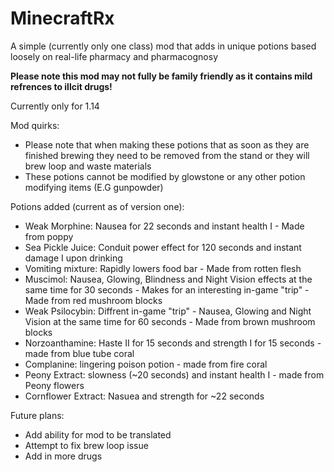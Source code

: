 # MinecraftRx

A simple (currently only one class) mod that adds in  unique potions based loosely on real-life pharmacy and pharmacognosy

<b> Please note this mod may not fully be family friendly as it contains mild refrences to illcit drugs! </b>

Currently only for 1.14

Mod quirks:
* Please note that when making these potions that as soon as they are finished brewing they need to be removed from the stand or they will brew loop and waste materials
* These potions cannot be modified by glowstone or any other potion modifying items (E.G gunpowder)

Potions added (current as of version one):

* Weak Morphine: Nausea for 22 seconds and instant health I - Made from poppy 
* Sea Pickle Juice: Conduit power effect for 120 seconds and instant damage I upon drinking
* Vomiting mixture: Rapidly lowers food bar - Made from rotten flesh
* Muscimol: Nausea, Glowing, Blindness and Night Vision effects at the same time for 30 seconds - Makes for an interesting in-game "trip" - Made from red mushroom blocks
* Weak Psilocybin: Diffrent in-game "trip" - Nausea, Glowing and Night Vision at the same time for 60 seconds - Made from brown mushroom blocks
* Norzoanthamine: Haste II for 15 seconds and strength I for 15 seconds - made from blue tube coral
* Complanine: lingering poison potion - made from fire coral
* Peony Extract: slowness (~20 seconds) and instant health I - made from Peony flowers
* Cornflower Extract: Nasuea and strength for ~22 seconds

Future plans:
* Add ability for mod to be translated
* Attempt to fix brew loop issue
* Add in more drugs 
